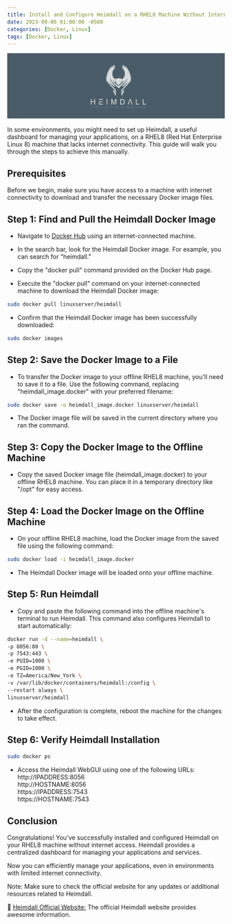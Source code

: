 ```yaml
---
title: Install and Configure Heimdall on a RHEL8 Machine Without Internet Access
date: 2023-09-06 01:00:00 -0500
categories: [Docker, Linux]
tags: [Docker, Linux]
---
```


![Install and Configure Heimdall on a RHEL8 Machine Without Internet Access](/assets/img/posts/2023/heimdall_offline_installation/heimdall_offline_installation.png)


In some environments, you might need to set up Heimdall, a useful dashboard for managing your applications, on a RHEL8 (Red Hat Enterprise Linux 8) machine that lacks internet connectivity. This guide will walk you through the steps to achieve this manually.

## Prerequisites

Before we begin, make sure you have access to a machine with internet connectivity to download and transfer the necessary Docker image files.

## Step 1: Find and Pull the Heimdall Docker Image

- Navigate to [Docker Hub](https://hub.docker.com) using an internet-connected machine.

- In the search bar, look for the Heimdall Docker image. For example, you can search for "heimdall."

- Copy the "docker pull" command provided on the Docker Hub page.  

- Execute the "docker pull" command on your internet-connected machine to download the Heimdall Docker image:

```bash
sudo docker pull linuxserver/heimdall
```

- Confirm that the Heimdall Docker image has been successfully downloaded:

```bash
sudo docker images
```

## Step 2: Save the Docker Image to a File

- To transfer the Docker image to your offline RHEL8 machine, you'll need to save it to a file. Use the following command, replacing "heimdall_image.docker" with your preferred filename:

```bash
sudo docker save -o heimdall_image.docker linuxserver/heimdall
```

- The Docker image file will be saved in the current directory where you ran the command.

## Step 3: Copy the Docker Image to the Offline Machine

- Copy the saved Docker image file (heimdall_image.docker) to your offline RHEL8 machine. You can place it in a temporary directory like "/opt" for easy access.

## Step 4: Load the Docker Image on the Offline Machine

- On your offline RHEL8 machine, load the Docker image from the saved file using the following command:

```bash
sudo docker load -i heimdall_image.docker
```

- The Heimdall Docker image will be loaded onto your offline machine.

## Step 5: Run Heimdall

- Copy and paste the following command into the offline machine's terminal to run Heimdall. This command also configures Heimdall to start automatically:

```bash
docker run -d --name=heimdall \
-p 8056:80 \
-p 7543:443 \
-e PUID=1000 \
-e PGID=1000 \
-e TZ=America/New_York \
-v /var/lib/docker/containers/heimdall:/config \
--restart always \
linuxserver/heimdall
```

- After the configuration is complete, reboot the machine for the changes to take effect.

## Step 6: Verify Heimdall Installation

```bash
sudo docker ps
```

- Access the Heimdall WebGUI using one of the following URLs: <br>
http://IPADDRESS:8056 <br>
http://HOSTNAME:8056 <br>
https://IPADDRESS:7543 <br>
https://HOSTNAME:7543 <br>

## Conclusion

Congratulations! You've successfully installed and configured Heimdall on your RHEL8 machine without internet access. Heimdall provides a centralized dashboard for managing your applications and services.

Now you can efficiently manage your applications, even in environments with limited internet connectivity.

Note: Make sure to check the official website for any updates or additional resources related to Heimdall.


📝 [Heimdall Official Website:](https://heimdall.site/) The official Heimdall website provides awesome information.